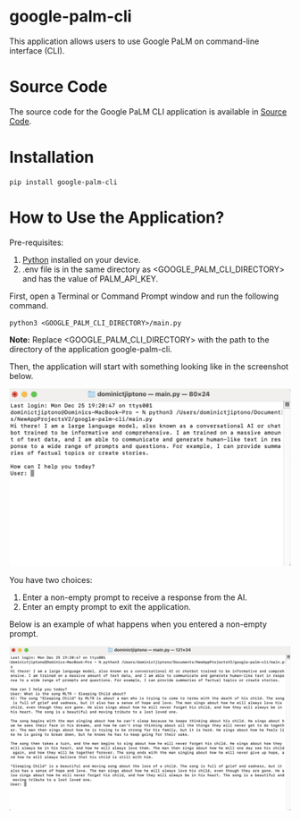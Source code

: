# google-palm-cli

This application allows users to use Google PaLM on command-line interface (CLI).

# Source Code

The source code for the Google PaLM CLI application is available in
[Source Code](https://github.com/GlobalCreativeApkDev/google-palm-cli/blob/master/main.py).

# Installation

```
pip install google-palm-cli
```

# How to Use the Application?

Pre-requisites: 

1. [Python](https://www.python.org/downloads/) installed on your device.
2. .env file is in the same directory as <GOOGLE_PALM_CLI_DIRECTORY> and has the value of PALM_API_KEY.

First, open a Terminal or Command Prompt window and run the following command.

```
python3 <GOOGLE_PALM_CLI_DIRECTORY>/main.py
```

**Note:** Replace <GOOGLE_PALM_CLI_DIRECTORY> with the path to the directory of the application google-palm-cli.

Then, the application will start with something looking like in the screenshot below.

![Application](images/Application.png)

You have two choices:

1. Enter a non-empty prompt to receive a response from the AI.
2. Enter an empty prompt to exit the application.

Below is an example of what happens when you entered a non-empty prompt.

![AI](images/AI.png)
